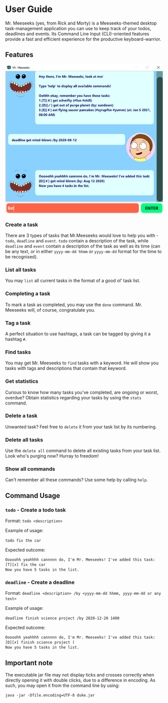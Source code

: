 # User Guide
Mr. Meeseeks (yes, from Rick and Morty) is a Meeseeks-themed desktop task-management application you can use to keep track of your todos, deadlines and events. 
Its Command Line Input (CLI)-oriented features provide a fast and efficient experience for the productive keyboard-warrior.
## Features 
![Application Screenshot](https://raw.githubusercontent.com/bowei-yu/ip/master/docs/Ui.png)
### Create a task 
There are 3 types of tasks that Mr.Meeseeks would love to help you with - `todo`, `deadline` and `event`. 
`todo` contain a description of the task, while `deadline` and `event` contain a description of the task as well as its time (can be any text, or in either `yyyy-mm-dd hhmm` or `yyyy-mm-dd` format for the time to be recognised).
### List all tasks
You may `list` all current tasks in the format of a good ol' task list. 
### Completing a task
To mark a task as completed, you may use the `done` command. Mr. Meeseeks will, of course, congratulate you.
### Tag a task
A perfect situation to use hashtags, a task can be tagged by giving it a hashtag `#`.
### Find tasks
You may get Mr. Meeseeks to `find` tasks with a keyword. He will show you tasks with tags and descriptions that contain that keyword.
### Get statistics
Curious to know how many tasks you've completed, are ongoing or worst, overdue?
Obtain statistics regarding your tasks by using the `stats` command.
### Delete a task
Unwanted task? Feel free to `delete` it from your task list by its numbering.
### Delete all tasks
Use the `delete all` command to delete all existing tasks from your task list. Look who's purging now? Hurray to freedom!
### Show all commands
Can't remember all these commands? Use some help by calling `help`.

## Command Usage

### `todo` - Create a todo task

Format: `todo <description>`

Example of usage: 

`todo fix the car`

Expected outcome:

```
Ooooohh yeahhhh cannnnn do, I'm Mr. Meeseeks! I've added this task:
[T][✗] fix the car
Now you have 5 tasks in the list.
```

### `deadline` - Create a deadline

Format: `deadline <description> /by <yyyy-mm-dd hhmm, yyyy-mm-dd or any text>`

Example of usage: 

`deadline finish science project /by 2020-12-20 1400`

Expected outcome:

```
Ooooohh yeahhhh cannnnn do, I'm Mr. Meeseeks! I've added this task:
[D][✗] finish science project (
Now you have 5 tasks in the list.
```

## Important note
The executable jar file may not display ticks and crosses correctly when directly opening it with double clicks, due to a difference in encoding.
As such, you may open it from the command line by using:
```
java -jar -Dfile.encoding=UTF-8 duke.jar
```